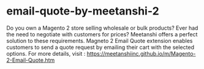 # email-quote-by-meetanshi-2
Do you own a Magento 2 store selling wholesale or bulk products? Ever had the need to negotiate with customers for prices? Meetanshi offers a perfect solution to these requirements. Magneto 2 Email Quote extension enables customers to send a quote request by emailing their cart with the selected options.
For more details, visit : https://meetanshiinc.github.io/m/Magento-2-Email-Quote.htm

